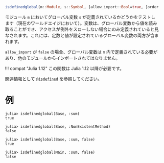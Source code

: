 ```julia
isdefinedglobal(m::Module, s::Symbol, [allow_import::Bool=true, [order::Symbol=:unordered]])
```

モジュール `m` においてグローバル変数 `s` が定義されているかどうかをテストします（現在のワールドエイジにおいて）。変数は、グローバル変数から値を読み取ることができ、アクセスが例外をスローしない場合にのみ定義されていると見なされます。これには、定数と値が設定されているグローバル変数の両方が含まれます。

`allow_import` が `false` の場合、グローバル変数は `m` 内で定義されている必要があり、他のモジュールからインポートされてはなりません。

!!! compat "Julia 1.12"
    この関数は Julia 1.12 以降が必要です。


関連情報として [`@isdefined`](@ref) を参照してください。

# 例

```jldoctest
julia> isdefinedglobal(Base, :sum)
true

julia> isdefinedglobal(Base, :NonExistentMethod)
false

julia> isdefinedglobal(Base, :sum, false)
true

julia> isdefinedglobal(Main, :sum, false)
false
```
